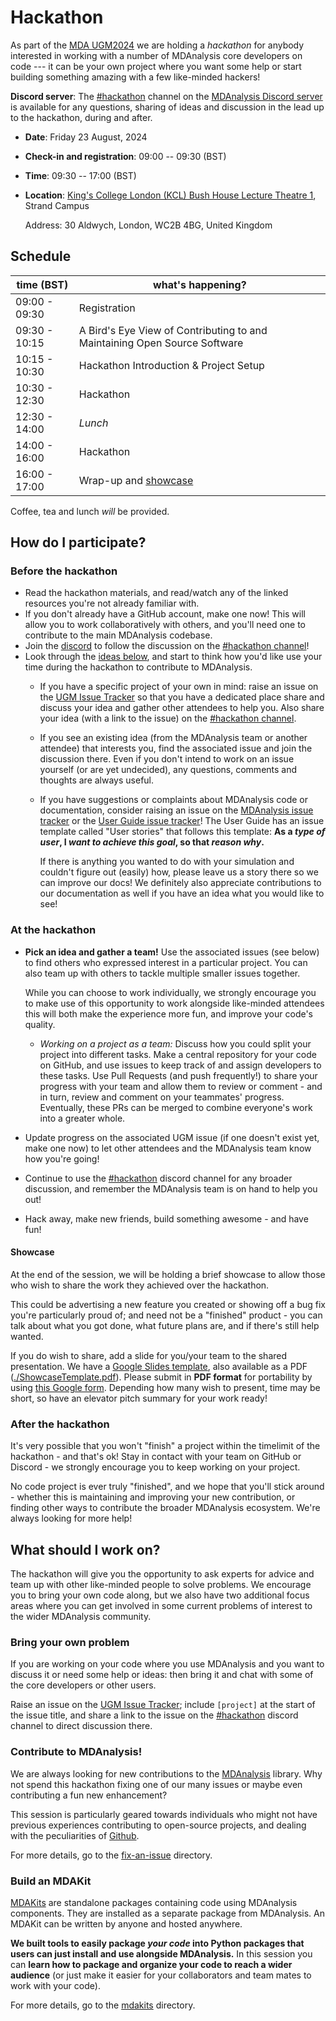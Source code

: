 # Hackathon

As part of the [MDA
UGM2024](https://www.mdanalysis.org/pages/ugm2024/) we are holding a
*hackathon* for anybody interested in working with a number of
MDAnalysis core developers on code --- it can be your own project
where you want some help or start building something amazing with a
few like-minded hackers!

**Discord server**: The [#hackathon][hackathon-channel] channel on the 
[MDAnalysis Discord server][discord] is available for any questions, 
sharing of ideas and discussion in the lead up to 
the hackathon, during and after.

* **Date**: Friday 23 August, 2024
* **Check-in and registration**: 09:00 -- 09:30 (BST)
* **Time**: 09:30 -- 17:00 (BST)
* **Location**: [King's College London (KCL) Bush House Lecture Theatre 1](https://www.kcl.ac.uk/kingsvenues/rooms/bh-lt1), Strand Campus
  
  Address: 30 Aldwych, London, WC2B 4BG, United Kingdom
  
## Schedule 

| time (BST)   | what's happening?                 |
|---------------|----------------------------------|
| 09:00 - 09:30 | Registration                     |
| 09:30 - 10:15 | A Bird's Eye View of Contributing to and Maintaining Open Source Software |
| 10:15 - 10:30 | Hackathon Introduction & Project Setup |
| 10:30 - 12:30 | Hackathon                        |
| 12:30 - 14:00 | *Lunch*                          |
| 14:00 - 16:00 | Hackathon                        |
| 16:00 - 17:00 | Wrap-up and [showcase](#showcase)|

Coffee, tea and lunch *will* be provided. 

## How do I participate?
### Before the hackathon
 - Read the hackathon materials, and read/watch any of the linked
   resources you're not already familiar with.
 - If you don't already have a GitHub account, make one now! This
   will allow you to work collaboratively with others, and you'll need
   one to contribute to the main MDAnalysis codebase.
 - Join the [discord][] to follow the discussion on the
   [#hackathon channel][hackathon-channel]!
 - Look through the [ideas below](#What-should-I-work-on?), and start
   to think how you'd like use your time during the hackathon to
   contribute to MDAnalysis.
   - If you have a specific project of your own in mind: raise an issue
     on the [UGM Issue Tracker][issue-tracker] so that you have a
     dedicated place share and discuss your idea and gather other
     attendees to help you. Also share your idea (with a link to the
     issue) on the [#hackathon channel][hackathon-channel].
   - If you see an existing idea (from the MDAnalysis team or another
     attendee) that interests you, find the associated issue and join
     the discussion there. Even if you don't intend to work on an
     issue yourself (or are yet undecided), any questions, comments
     and thoughts are always useful.
   - If you have suggestions or complaints about MDAnalysis code
     or documentation, consider raising an issue on the
     [MDAnalysis issue tracker](https://github.com/MDAnalysis/mdanalysis/issues)
     or the [User Guide issue tracker](https://github.com/MDAnalysis/UserGuide/issues/new?assignees=&labels=&projects=&template=user_stories.md&title=)!
     The User Guide has an issue template called "User stories"
     that follows this template:
     **As a *type of user*, I *want to achieve this goal*,
     so that *reason why*.**
     
     If there is anything you wanted to do with your simulation
     and couldn't figure out (easily) how, please leave us a story there
     so we can improve our docs! We definitely also appreciate
     contributions to our documentation as well if you have an idea
     what you would like to see!

### At the hackathon
 - **Pick an idea and gather a team!** Use the associated issues (see
   below) to find others who expressed interest in a particular project.
   You can also team up with others to tackle multiple smaller issues
   together.
   
   While you can choose to work individually, we strongly encourage you
   to make use of this opportunity to work alongside like-minded
   attendees this will both make the experience more fun, and improve
   your code's quality.
   - *Working on a project as a team:* Discuss how you could split your
     project into different tasks. Make a central repository for your
     code on GitHub, and use issues to keep track of and assign
     developers to these tasks. Use Pull Requests (and push
     frequently!) to share your progress with your team and allow them
     to review or comment - and in turn, review and comment on your
     teammates' progress. Eventually, these PRs can be merged to
     combine everyone's work into a greater whole.
     
 - Update progress on the associated UGM issue (if one doesn't exist
   yet, make one now) to let other attendees and the MDAnalysis team
   know how you're going!
 - Continue to use the [#hackathon][hackathon-channel] discord channel
   for any broader discussion, and remember the MDAnalysis team is
   on hand to help you out!
 - Hack away, make new friends, build something awesome - and have fun!

#### Showcase
At the end of the session, we will be holding a brief showcase to allow
those who wish to share the work they achieved over the hackathon. 

This could be advertising a new feature you created or showing off a 
bug fix you're particularly proud of; and need not be a "finished" 
product - you can talk about what you got done, what future plans 
are, and if there's still help wanted.

If you do wish to share, add a slide for you/your team to the 
shared presentation. We have a
[Google Slides template](https://docs.google.com/presentation/d/1nezBx545EJlKI2_JRlTIz1L7PO7cdeLOYCcUzi4TsEc/edit#slide=id.g1e811d8524a_0_0),
also available as a PDF ([./ShowcaseTemplate.pdf](ShowcaseTemplate.pdf)).
Please submit in **PDF format** for portability by
using [this Google form](https://docs.google.com/forms/d/e/1FAIpQLSc80buxTloXq817K3_y5oSUWF1Hs6V8ngjnW3BNmWze7oBK1A/viewform?usp=sf_link).
Depending how many wish to present, time may be short, so have 
an elevator pitch summary for your work ready!

### After the hackathon
It's very possible that you won't "finish" a project within the 
timelimit of the hackathon - and that's ok! Stay in contact with your
team on GitHub or Discord - we strongly encourage you to keep working 
on your project.

No code project is ever truly "finished", and we hope that you'll 
stick around - whether this is maintaining and improving your new 
contribution, or finding other ways to contribute the broader 
MDAnalysis ecosystem. We're always looking for more help!

## What should I work on?

The hackathon will give you the opportunity to ask experts for advice
and team up with other like-minded people to solve problems. We
encourage you to bring your own code along, but we also have two
additional focus areas where you can get involved in some current
problems of interest to the wider MDAnalysis community.

### Bring your own problem

If you are working on your code where you use MDAnalysis and you want
to discuss it or need some help or ideas: then bring it and chat with
some of the core developers or other users. 

Raise an issue on the [UGM Issue Tracker][issue-tracker]; include 
`[project]` at the start of the issue title, and share a link to the
issue on the [#hackathon][hackathon-channel] discord channel to direct
discussion there.

### Contribute to MDAnalysis!

We are always looking for new contributions to the 
[MDAnalysis](https://github.com/MDAnalysis/mdanalysis) library. Why
not spend this hackathon fixing one of our many issues or maybe
even contributing a fun new enhancement?

This session is particularly geared towards individuals who might not
have previous experiences contributing to open-source projects, and
dealing with the peculiarities of [Github](https://github.com/).

For more details, go to the [fix-an-issue](./fix-an-issue) directory.

### Build an MDAKit

[MDAKits](https://www.mdanalysis.org/2022/08/24/mdakits-intro/) are
standalone packages containing code using MDAnalysis components. They
are installed as a separate package from MDAnalysis. An MDAKit can be
written by anyone and hosted anywhere.

**We built tools to easily package *your code* into Python packages
that users can just install and use alongside MDAnalysis.** In this
session you can **learn how to package and organize your code to reach
a wider audience** (or just make it easier for your collaborators and
team mates to work with your code).

For more details, go to the [mdakits](./mdakits) directory.

[discord]: https://discord.com/invite/sAKgZZnPv4
[hackathon-channel]: https://discord.com/channels/807348386012987462/1152628719354118205
[issue-tracker]: https://github.com/MDAnalysis/UGM2024/issues
